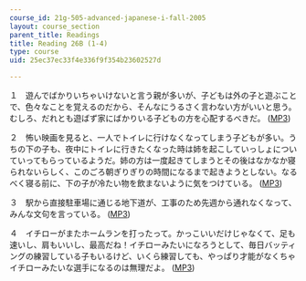 ```yaml
---
course_id: 21g-505-advanced-japanese-i-fall-2005
layout: course_section
parent_title: Readings
title: Reading 26B (1-4)
type: course
uid: 25ec37ec33f4e336f9f354b23602527d

---
```


１　遊んでばかりいちゃいけないと言う親が多いが、子どもは外の子と遊ぶことで、色々なことを覚えるのだから、そんなにうるさく言わない方がいいと思う。むしろ、だれとも遊ばず家にばかりいる子どもの方を心配するべきだ。 ([MP3](/ans7870/21f/21f.505/f05/audio/Lesson26B-1.mp3))

２　怖い映画を見ると、一人でトイレに行けなくなってしまう子どもが多い。うちの下の子も、夜中にトイレに行きたくなった時は姉を起こしていっしょについていってもらっているようだ。姉の方は一度起きてしまうとその後はなかなか寝られないらしく、このごろ朝ぎりぎりの時間になるまで起きようとしない。なる べく寝る前に、下の子が冷たい物を飲まないように気をつけている。 ([MP3](/ans7870/21f/21f.505/f05/audio/Lesson26B-2.mp3))

３　駅から直接駐車場に通じる地下道が、工事のため先週から通れなくなって、みんな文句を言っている。 ([MP3](/ans7870/21f/21f.505/f05/audio/Lesson26B-3.mp3))

４　イチローがまたホームランを打ったって。かっこいいだけじゃなくて、足も速いし、肩もいいし、最高だね！イチローみたいになろうとして、毎日バッティングの練習している子もいるけど、いくら練習しても、やっぱり才能がなくちゃイチローみたいな選手になるのは無理だよ。 ([MP3](/ans7870/21f/21f.505/f05/audio/Lesson26B-4.mp3))